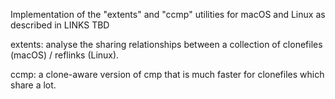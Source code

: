 Implementation of the "extents" and "ccmp" utilities for macOS and Linux as described in LINKS TBD

extents: analyse the sharing relationships between a collection of clonefiles (macOS) / reflinks (Linux).

ccmp: a clone-aware version of cmp that is much faster for clonefiles which share a lot.

